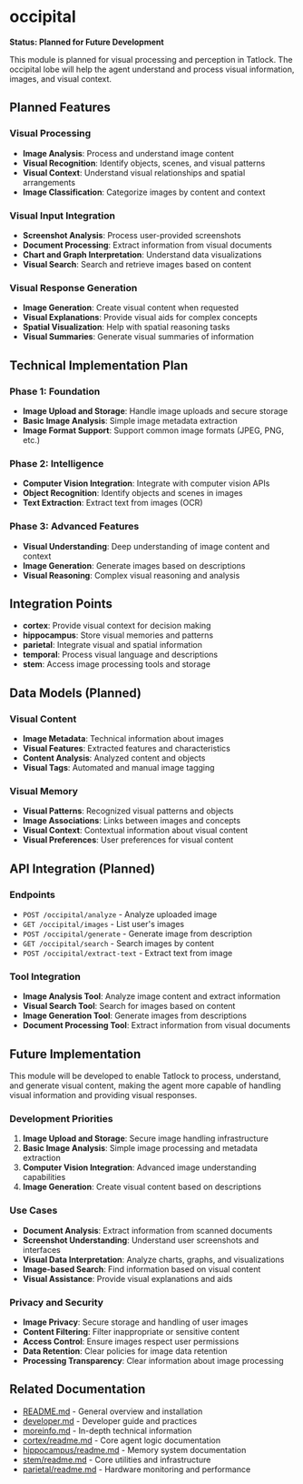 # occipital

**Status: Planned for Future Development**

This module is planned for visual processing and perception in Tatlock. The occipital lobe will help the agent understand and process visual information, images, and visual context.

## Planned Features

### Visual Processing
- **Image Analysis**: Process and understand image content
- **Visual Recognition**: Identify objects, scenes, and visual patterns
- **Visual Context**: Understand visual relationships and spatial arrangements
- **Image Classification**: Categorize images by content and context

### Visual Input Integration
- **Screenshot Analysis**: Process user-provided screenshots
- **Document Processing**: Extract information from visual documents
- **Chart and Graph Interpretation**: Understand data visualizations
- **Visual Search**: Search and retrieve images based on content

### Visual Response Generation
- **Image Generation**: Create visual content when requested
- **Visual Explanations**: Provide visual aids for complex concepts
- **Spatial Visualization**: Help with spatial reasoning tasks
- **Visual Summaries**: Generate visual summaries of information

## Technical Implementation Plan

### Phase 1: Foundation
- **Image Upload and Storage**: Handle image uploads and secure storage
- **Basic Image Analysis**: Simple image metadata extraction
- **Image Format Support**: Support common image formats (JPEG, PNG, etc.)

### Phase 2: Intelligence
- **Computer Vision Integration**: Integrate with computer vision APIs
- **Object Recognition**: Identify objects and scenes in images
- **Text Extraction**: Extract text from images (OCR)

### Phase 3: Advanced Features
- **Visual Understanding**: Deep understanding of image content and context
- **Image Generation**: Generate images based on descriptions
- **Visual Reasoning**: Complex visual reasoning and analysis

## Integration Points

- **cortex**: Provide visual context for decision making
- **hippocampus**: Store visual memories and patterns
- **parietal**: Integrate visual and spatial information
- **temporal**: Process visual language and descriptions
- **stem**: Access image processing tools and storage

## Data Models (Planned)

### Visual Content
- **Image Metadata**: Technical information about images
- **Visual Features**: Extracted features and characteristics
- **Content Analysis**: Analyzed content and objects
- **Visual Tags**: Automated and manual image tagging

### Visual Memory
- **Visual Patterns**: Recognized visual patterns and objects
- **Image Associations**: Links between images and concepts
- **Visual Context**: Contextual information about visual content
- **Visual Preferences**: User preferences for visual content

## API Integration (Planned)

### Endpoints
- `POST /occipital/analyze` - Analyze uploaded image
- `GET /occipital/images` - List user's images
- `POST /occipital/generate` - Generate image from description
- `GET /occipital/search` - Search images by content
- `POST /occipital/extract-text` - Extract text from image

### Tool Integration
- **Image Analysis Tool**: Analyze image content and extract information
- **Visual Search Tool**: Search for images based on content
- **Image Generation Tool**: Generate images from descriptions
- **Document Processing Tool**: Extract information from visual documents

## Future Implementation

This module will be developed to enable Tatlock to process, understand, and generate visual content, making the agent more capable of handling visual information and providing visual responses.

### Development Priorities
1. **Image Upload and Storage**: Secure image handling infrastructure
2. **Basic Image Analysis**: Simple image processing and metadata extraction
3. **Computer Vision Integration**: Advanced image understanding capabilities
4. **Image Generation**: Create visual content based on descriptions

### Use Cases
- **Document Analysis**: Extract information from scanned documents
- **Screenshot Understanding**: Understand user screenshots and interfaces
- **Visual Data Interpretation**: Analyze charts, graphs, and visualizations
- **Image-based Search**: Find information based on visual content
- **Visual Assistance**: Provide visual explanations and aids

### Privacy and Security
- **Image Privacy**: Secure storage and handling of user images
- **Content Filtering**: Filter inappropriate or sensitive content
- **Access Control**: Ensure images respect user permissions
- **Data Retention**: Clear policies for image data retention
- **Processing Transparency**: Clear information about image processing

## Related Documentation

- [README.md](../README.md) - General overview and installation
- [developer.md](../developer.md) - Developer guide and practices
- [moreinfo.md](../moreinfo.md) - In-depth technical information
- [cortex/readme.md](../cortex/readme.md) - Core agent logic documentation
- [hippocampus/readme.md](../hippocampus/readme.md) - Memory system documentation
- [stem/readme.md](../stem/readme.md) - Core utilities and infrastructure
- [parietal/readme.md](../parietal/readme.md) - Hardware monitoring and performance
